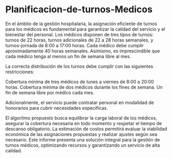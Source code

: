 # Planificacion-de-turnos-Medicos


En el ámbito de la gestión hospitalaria, la asignación eficiente de turnos para los médicos es fundamental para garantizar la calidad del servicio y el bienestar del personal. Los médicos disponen de tres tipos de turnos: turnos de 22 horas, turnos adicionales de 22 a 28 horas semanales, y turnos-jornada de 8:00 a 17:00 horas. Cada médico debe cumplir aproximadamente 40 horas semanales. Asimismo, es imprescindible que cada médico tenga al menos un fin de semana libre al mes.

La correcta distribución de los turnos debe cumplir con las siguientes restricciones:

Cobertura mínima de tres médicos de lunes a viernes de 8:00 a 20:00 horas.
Cobertura mínima de dos médicos durante los fines de semana.
Un fin de semana libre por médico cada mes.

Adicionalmente, el servicio puede contratar personal en modalidad de honorarios para cubrir necesidades específicas. 

El algoritmo propuesto busca equilibrar la carga laboral de los médicos, asegurar la cobertura necesaria en todo momento y respetar el tiempo de descanso obligatorio. La estimación de costos permitirá evaluar la viabilidad económica de las asignaciones propuestas y realizar ajustes según sea necesario. Este informe presenta una solución integral para la gestión de turnos médicos, optimizando recursos y garantizando un servicio de alta calidad.
